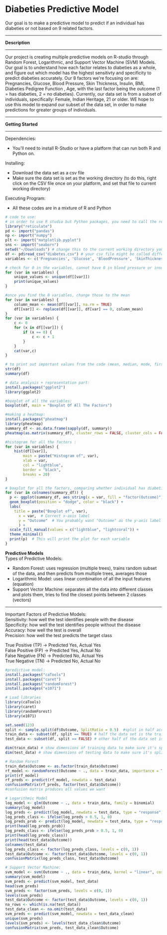 # Diabeties Predictive Model
Our goal is to make a predictive model to predict if an individual has diabeties or not based on 9 related factors. 
___________________
**Description**
___________________
Our project is creating multiple predictive models on R-studio through Random Forest, Logarithmic, and Support Vector Machine (SVM) Models. Our goal is to understand how each factor relates to diabeties as a whole, and figure out which model has the highest sensitivty and specificity to predict diabeties accurately. Our 8 factors we're focusing on are: Pregnancies, Glucose, Blood Pressure, Skin Thickness, Insulin, BMI, Diabeties Pedigree Function , Age, with the last factor being the outcome (1 = has diabeties, 2 = no diabeties). Currently, our data set is from a subset of individuals, specifically: Female, Indian Heritage, 21 or older. WE hope to use this model to expand our subset of the data set, in order to make predictions for greater groups of individuals. 
__________________
**Getting Started**
___________________
Dependencies: 
* You'll need to install R-Studio or have a platform that can run both R and Python on.

Installing: 
* Download the data set as a csv file
* Make sure the data set is set as the working directory (to do this, right click on the CSV file once on your platform, and set that file to current working directory)

Executing Program: 
* All these codes are in a mixture of R and Python

```R
# code to use:
# in order to use R studio but Python packages, you need to call the reticulate package: 
library("reticulate")
pd <- import("pandas")
np <- import("numpy")
plt <- import("matplotlib.pyplot")
sns <- import("seaborn")
setwd("~/Downloads") # change this to the current working directory you are at 
df <- pd$read_csv("diabetes.csv") # your csv file might be called differently 
variables <- c('Pregnancies', 'Glucose', 'BloodPressure', 'SkinThickness', 'Insulin', 'BMI', 'DiabetesPedigreeFunction', 'Age', 'Outcome')

# check for 0 in the variables, cannot have 0 in blood pressure or insulin (logically impossible) 
for (var in variables) { 
	unique_values <- unique(df[[var]])
	print(unique_values)
}

#once you find the 0 variables, change those to the mean
for (var in variables) {
	column_mean <- mean(df[[var]], na.rm = TRUE)
	df[[var]] <- replace(df[[var]], df[var] == 0, column_mean)
}
for (var in variables) {
	c <- 0 
	for (x in df[[var]]) {
		if (x == 0) {
			c <- c + 1
		}
	}
	cat(var,c)
}

# to print out important values from the code (mean, median, mode, first quadrant, third quadrant)
str(df)
summary(df)

# data analysis + representation part:
install.packages("ggplot2")
library(ggplot2)

#boxplot of all the variables: 
boxplot(df, main = "Boxplot Of All The Factors")

#making a heatmap:
install.packages("pheatmap")
library(pheatmap)
summary_df <- as.data.frame(sapply(df, summary))
pheatmap(as.matrix(summary_df), cluster_rows = FALSE, cluster_cols = FALSE, display_numbers = TRUE)

#histogram for all the factors : 
for (var in variables) {
	hist(df[[var]], 
		main = paste("Histogram of", var), 
		xlab = var, 
		col = "lightblue", 
		border = "black", 
		breaks = 20)
}

# boxplot for all the factors, comparing whether individual has diabeties or not
for (var in colnames(summary_df)) {
  p <- ggplot(summary_df, aes_string(x = var, fill = "factor(Outcome)")) +
  geom_boxplot(position = "dodge", color = "black") +  
  labs(
    title = paste("Boxplot of", var),
      x = var,  # Correct x-axis label
      y = "Outcome"  # You probably want "Outcome" as the y-axis label
      ) +
  scale_fill_manual(values = c("lightblue", "lightcoral")) +
  theme_minimal()
  print(p)  # This will print the plot for each variable
}
```

**Predictive Models** <br/>
Types of Predictive Models: 
* Random Forest: uses regression (multiple trees), trains random subset of the data, and then predicts from multiple trees, averages those
* Logarithmic Model: uses linear combination of all the input features (equation) 
* Support Vector Machine: separates all the data into different classes and plots them, tries to find the closest points between 2 classes (vectors)

------------
Important Factors of Predictive Models: <br/>
Sensitivity: how well the test identifies people with the disease <br/>
Specificity: how well the test identifies people without the disease <br/>
Accuracy: how well the test is overall <br/>
Precision: how well the test predicts the target class <br/>

True Positive (TP) -> Predicted Yes, Actual Yes <br/>
False Positive (FP) -> Predicted Yes, Actual No <br/>
False Negative (FN) -> Predicted No, Actual Yes <br/>
True Negative (TN) -> Predicted No, Actual No <br/>

```R
#predictive model: 
install.packages("caTools")  
install.packages("caret")    
install.packages("randomForest")  
install.packages("e1071")    

# Load libraries
library(caTools)
library(caret)
library(randomForest)
library(e1071)  

set.seed(123)
split <- sample.split(df$Outcome, SplitRatio = 0.5)  #split in half accurately 
train_data <- subset(df, split == TRUE) # half the data set is the training set (model built on it) 
test_data <- subset(df, split == FALSE) # other half of the data set is the testing set (model tested with it) 

dim(train_data) # show dimensions of training data to make sure it's split evenly 
dim(test_data) # show dimensions of testing data to make sure it's split evenly 

# Random Forest
train_data$Outcome <- as.factor(train_data$Outcome)
rf_model <- randomForest(Outcome ~ ., data = train_data, importance = TRUE, ntree = 100)
print(rf_model)
rf_preds <- predict(rf_model, newdata = test_data)
confusionMatrix(rf_preds, factor(test_data$Outcome))
#confusion matrix produces all values we want

# Logarithmic Model
log_model <- glm(Outcome ~ ., data = train_data, family = binomial)
summary(log_model)
log_preds <- predict(log_model, newdata = test_data, type = "response")
log_preds_class <- ifelse(log_preds > 0.5, 1, 0) 
log_preds_prob <- predict(log_model, newdata = test_data, type = "response")
print(head(log_preds_prob))
log_preds_class <- ifelse(log_preds_prob > 0.5, 1, 0)
print(head(log_preds_class))
print(head(test_data$Outcome))
colnames(test_data)
log_preds_class <- factor(log_preds_class, levels = c(0, 1))
test_data$Outcome <- factor(test_data$Outcome, levels = c(0, 1))
confusionMatrix(log_preds_class, test_data$Outcome)

# Support Vector Machine:
svm_model <- svm(Outcome ~ ., data = train_data, kernel = "linear", cost = 1)
summary(svm_model)
svm_preds <- predict(svm_model, test_data)
head(svm_preds)
svm_preds <- factor(svm_preds, levels = c(0, 1))
levels(svm_preds)
test_data$Outcome <- factor(test_data$Outcome, levels = c(0, 1))
na_rows <- which(is.na(test_data))
test_data_clean <- na.omit(test_data)
svm_preds <- predict(svm_model, newdata = test_data_clean)
unique(svm_preds)
levels(svm_preds) <- levels(test_data_clean$Outcome)
confusionMatrix(svm_preds, test_data_clean$Outcome)


```





